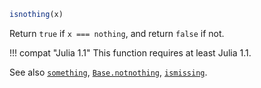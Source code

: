 ```julia
isnothing(x)
```

Return `true` if `x === nothing`, and return `false` if not.

!!! compat "Julia 1.1"
    This function requires at least Julia 1.1.


See also [`something`](@ref), [`Base.notnothing`](@ref), [`ismissing`](@ref).
